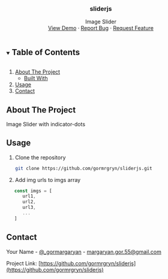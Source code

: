 <!-- PROJECT SHIELDS -->
<!--
*** I'm using markdown "reference style" links for readability.
*** Reference links are enclosed in brackets [ ] instead of parentheses ( ).
*** See the bottom of this document for the declaration of the reference variables
*** for contributors-url, forks-url, etc. This is an optional, concise syntax you may use.
*** https://www.markdownguide.org/basic-syntax/#reference-style-links
-->
<!--
[![Contributors][contributors-shield]][contributors-url]
[![Forks][forks-shield]][forks-url]
[![Stargazers][stars-shield]][stars-url]
[![Issues][issues-shield]][issues-url]
[![MIT License][license-shield]][license-url]
[![LinkedIn][linkedin-shield]][linkedin-url]
-->

<!-- PROJECT LOGO -->
<br />
<p align="center">
  <h3 align="center">sliderjs</h3>
  <p align="center">
    Image Slider
    <br />
    <a href="https://github.com/gormrgryn/sliderjs">View Demo</a>
    ·
    <a href="https://github.com/gormrgryn/sliderjs/issues">Report Bug</a>
    ·
    <a href="https://github.com/gormrgryn/sliderjs/issues">Request Feature</a>
  </p>
</p>



<!-- TABLE OF CONTENTS -->
<details open="open">
  <summary><h2 style="display: inline-block">Table of Contents</h2></summary>
  <ol>
    <li>
      <a href="#about-the-project">About The Project</a>
      <ul>
        <li><a href="#built-with">Built With</a></li>
      </ul>
    </li>
    <li><a href="#usage">Usage</a></li>
    <li><a href="#contact">Contact</a></li>
  </ol>
</details>



<!-- ABOUT THE PROJECT -->
## About The Project

<!-- ![image](https://user-images.githubusercontent.com/71388341/94341743-ea01c180-001c-11eb-9aff-e2af0f49c30f.png) -->

Image Slider with indicator-dots

## Usage

1. Clone the repository
   ```sh
   git clone https://github.com/gormrgryn/sliderjs.git
   ```
2. Add img urls to imgs array
```js
   const imgs = [
      url1,
      url2,
      url3,
      ...
   ]
   ```

<!-- CONTACT -->
## Contact

Your Name - [@_gormargaryan](https://twitter.com/_gormargaryan) - margaryan.gor.55@gmail.com

Project Link: [https://github.com/gormrgryn/sliderjs](https://github.com/gormrgryn/sliderjs)
